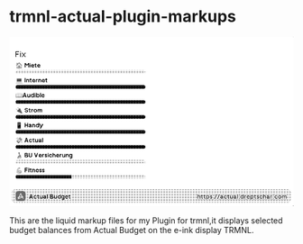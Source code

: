 # trmnl-actual-plugin-markups

![alt text](assets/image.png)

This are the liquid markup files for my Plugin for trmnl,it displays selected budget balances from Actual Budget on the e-ink display TRMNL.
